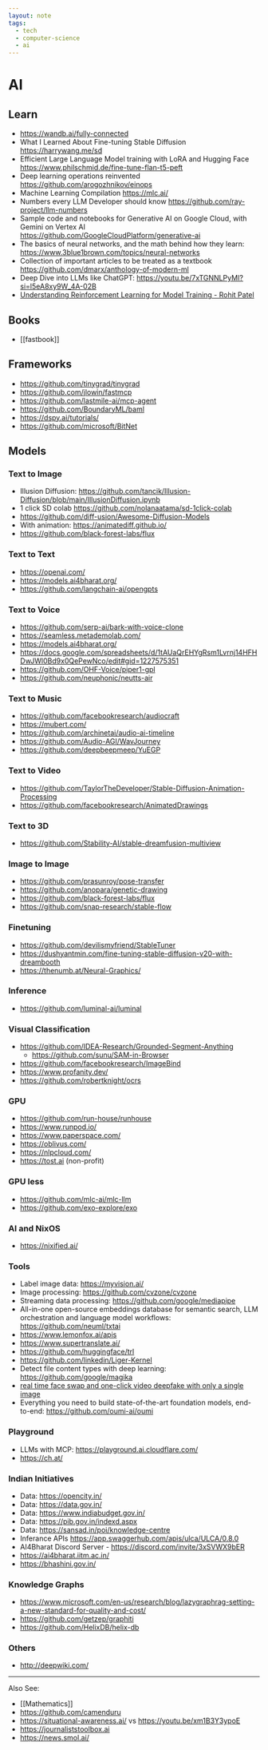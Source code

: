 ```yaml
---
layout: note
tags:
  - tech
  - computer-science
  - ai
---
```


# AI

## Learn

- https://wandb.ai/fully-connected
- What I Learned About Fine-tuning Stable Diffusion https://harrywang.me/sd
- Efficient Large Language Model training with LoRA and Hugging Face https://www.philschmid.de/fine-tune-flan-t5-peft
- Deep learning operations reinvented https://github.com/arogozhnikov/einops
- Machine Learning Compilation https://mlc.ai/
- Numbers every LLM Developer should know https://github.com/ray-project/llm-numbers
- Sample code and notebooks for Generative AI on Google Cloud, with Gemini on Vertex AI https://github.com/GoogleCloudPlatform/generative-ai
- The basics of neural networks, and the math behind how they learn: https://www.3blue1brown.com/topics/neural-networks
- Collection of important articles to be treated as a textbook https://github.com/dmarx/anthology-of-modern-ml
- Deep Dive into LLMs like ChatGPT: https://youtu.be/7xTGNNLPyMI?si=l5eA8xy9W_4A-02B
- [Understanding Reinforcement Learning for Model Training - Rohit Patel](https://drive.google.com/file/d/1q8664fOAUTqz1JHPzbvtNgMvVlqwU_77/view)

## Books

- [[fastbook]]

## Frameworks

- https://github.com/tinygrad/tinygrad
- https://github.com/jlowin/fastmcp
- https://github.com/lastmile-ai/mcp-agent
- https://github.com/BoundaryML/baml
- https://dspy.ai/tutorials/
- https://github.com/microsoft/BitNet

## Models

### Text to Image

- Illusion Diffusion: https://github.com/tancik/Illusion-Diffusion/blob/main/IllusionDiffusion.ipynb
- 1 click SD colab https://github.com/nolanaatama/sd-1click-colab
- https://github.com/diff-usion/Awesome-Diffusion-Models
- With animation: https://animatediff.github.io/
- https://github.com/black-forest-labs/flux

### Text to Text

- https://openai.com/
- https://models.ai4bharat.org/
- https://github.com/langchain-ai/opengpts

### Text to Voice

- https://github.com/serp-ai/bark-with-voice-clone
- https://seamless.metademolab.com/
- https://models.ai4bharat.org/
- https://docs.google.com/spreadsheets/d/1tAUaQrEHYgRsm1Lvrnj14HFHDwJWl0Bd9x0QePewNco/edit#gid=1227575351
- https://github.com/OHF-Voice/piper1-gpl
- https://github.com/neuphonic/neutts-air

### Text to Music

- https://github.com/facebookresearch/audiocraft
- https://mubert.com/
- https://github.com/archinetai/audio-ai-timeline
- https://github.com/Audio-AGI/WavJourney
- https://github.com/deepbeepmeep/YuEGP

### Text to Video

- https://github.com/TaylorTheDeveloper/Stable-Diffusion-Animation-Processing
- https://github.com/facebookresearch/AnimatedDrawings

### Text to 3D

- https://github.com/Stability-AI/stable-dreamfusion-multiview

### Image to Image

- https://github.com/prasunroy/pose-transfer
- https://github.com/anopara/genetic-drawing
- https://github.com/black-forest-labs/flux
- https://github.com/snap-research/stable-flow

### Finetuning

- https://github.com/devilismyfriend/StableTuner
- https://dushyantmin.com/fine-tuning-stable-diffusion-v20-with-dreambooth
- https://thenumb.at/Neural-Graphics/

### Inference

- https://github.com/luminal-ai/luminal

### Visual Classification

- https://github.com/IDEA-Research/Grounded-Segment-Anything
  - https://github.com/sunu/SAM-in-Browser
- https://github.com/facebookresearch/ImageBind
- https://www.profanity.dev/
- https://github.com/robertknight/ocrs

### GPU

- https://github.com/run-house/runhouse
- https://www.runpod.io/
- https://www.paperspace.com/
- https://oblivus.com/
- https://nlpcloud.com/
- https://tost.ai (non-profit)

### GPU less

- https://github.com/mlc-ai/mlc-llm
- https://github.com/exo-explore/exo

### AI and NixOS

- https://nixified.ai/

### Tools

- Label image data: https://myvision.ai/
- Image processing: https://github.com/cvzone/cvzone
- Streaming data processing: https://github.com/google/mediapipe
- All-in-one open-source embeddings database for semantic search, LLM orchestration and language model workflows: https://github.com/neuml/txtai
- https://www.lemonfox.ai/apis
- https://www.supertranslate.ai/
- https://github.com/huggingface/trl
- https://github.com/linkedin/Liger-Kernel
- Detect file content types with deep learning: https://github.com/google/magika
- [real time face swap and one-click video deepfake with only a single image](https://github.com/hacksider/Deep-Live-Cam)
- Everything you need to build state-of-the-art foundation models, end-to-end: https://github.com/oumi-ai/oumi

### Playground

- LLMs with MCP: https://playground.ai.cloudflare.com/
- https://ch.at/

### Indian Initiatives

- Data: https://opencity.in/
- Data: https://data.gov.in/
- Data: https://www.indiabudget.gov.in/
- Data: https://pib.gov.in/indexd.aspx
- Data: https://sansad.in/poi/knowledge-centre
- Inferance APIs https://app.swaggerhub.com/apis/ulca/ULCA/0.8.0
- AI4Bharat Discord Server - https://discord.com/invite/3xSVWX9bER
- https://ai4bharat.iitm.ac.in/
- https://bhashini.gov.in/

### Knowledge Graphs

- https://www.microsoft.com/en-us/research/blog/lazygraphrag-setting-a-new-standard-for-quality-and-cost/
- https://github.com/getzep/graphiti
- https://github.com/HelixDB/helix-db

### Others

- http://deepwiki.com/

---

Also See:

- [[Mathematics]]
- https://github.com/camenduru
- https://situational-awareness.ai/ vs https://youtu.be/xm1B3Y3ypoE
- https://journaliststoolbox.ai
- https://news.smol.ai/
